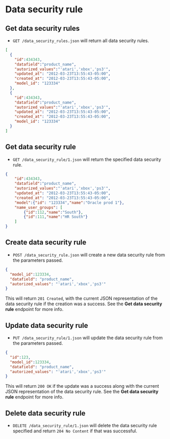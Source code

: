Data security rule
==================

Get data security rules
-----------------------

* `GET /data_security_rules.json` will return all data security rules.

```json
[
  {
    "id":434343,
    "datafield":"product_name",
    "autorized_values":"'atari','xbox','ps3'",
    "updated_at": "2012-03-23T13:55:43-05:00",
    "created_at": "2012-03-23T13:55:43-05:00",
    "model_id": "123334"
  },
  {
    "id":434343,
    "datafield":"product_name",
    "autorized_values":"'atari','xbox','ps3'",
    "updated_at": "2012-03-23T13:55:43-05:00",
    "created_at": "2012-03-23T13:55:43-05:00",
    "model_id": "123334"
  }
]
```


Get data security rule
----------------------

* `GET /data_security_rule/1.json` will return the specified data security rule.

```json
{
    "id":434343,
    "datafield":"product_name",
    "autorized_values":"'atari','xbox','ps3'",
    "updated_at": "2012-03-23T13:55:43-05:00",
    "created_at": "2012-03-23T13:55:43-05:00",
    "model":{"id": "123334","name":"Oracle prod 1"},
    "name_user_groups": [
    	{"id":112,"name":"South"},
    	{"id":111,"name":"HR South"}
    ]
}
```

Create data security rule
-------------------------

* `POST /data_security_rule.json` will create a new data security rule from the parameters passed.

```json
{
  "model_id":123334,
  "datafield": "product_name",
  "autorized_values": "'atari','xbox','ps3'"
}
```

This will return `201 Created`, with the current JSON representation of the data security rule if the creation was a success. See the **Get data security rule** endpoint for more info. 


Update data security rule
-------------------------

* `PUT /data_security_rule/1.json` will update the data security rule from the parameters passed.

```json
{
  "id":123,
  "model_id":123334,
  "datafield": "product_name",
  "autorized_values": "'atari','xbox','ps3'"
}
```

This will return `200 OK` if the update was a success along with the current JSON representation of the data security rule. See the **Get data security rule** endpoint for more info.


Delete data security rule
-------------------------

* `DELETE /data_security_rule/1.json` will delete the data security rule specified and return `204 No Content` if that was successful.